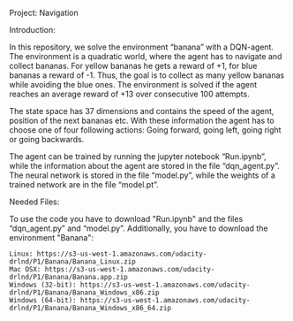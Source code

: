Project: Navigation

Introduction:

In this repository, we solve the environment “banana” with a DQN-agent. The environment is a quadratic world, where the agent has to navigate and collect bananas. For yellow bananas he gets a reward of +1, for blue bananas a reward of -1. Thus, the goal is to collect as many yellow bananas while avoiding the blue ones. 
The environment is solved if the agent reaches an average reward of +13 over consecutive 100 attempts.

The state space has 37 dimensions and contains the speed of the agent, position of the next bananas etc. With these information the agent has to choose one of four following actions: Going forward, going left, going right or going backwards. 

The agent can be trained by running the jupyter notebook “Run.ipynb”, while the information about the agent are stored in the file “dqn_agent.py”. The neural network is stored in the file “model.py”, while the weights of a trained network are in the file “model.pt”.

Needed Files:

To use the code you have to download "Run.ipynb" and the files “dqn_agent.py” and “model.py”. Additionally, you have to download the environment "Banana":

    Linux: https://s3-us-west-1.amazonaws.com/udacity-drlnd/P1/Banana/Banana_Linux.zip
    Mac OSX: https://s3-us-west-1.amazonaws.com/udacity-drlnd/P1/Banana/Banana.app.zip
    Windows (32-bit): https://s3-us-west-1.amazonaws.com/udacity-drlnd/P1/Banana/Banana_Windows_x86.zip
    Windows (64-bit): https://s3-us-west-1.amazonaws.com/udacity-drlnd/P1/Banana/Banana_Windows_x86_64.zip

